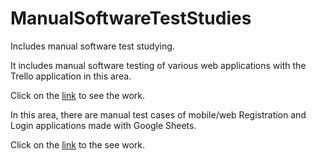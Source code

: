 # ManualSoftwareTestStudies
Includes manual software test studying.

It includes manual software testing of various web applications with the Trello application in this area.

Click on the [link](https://trello.com/invite/b/654M1UJV/ATTIe67092ee68411d5de411980aa912cbf19E996E9C/software-test-workspace) to see the work.

In this area, there are manual test cases of mobile/web Registration and Login applications made with Google Sheets.

Click on the [link](https://docs.google.com/spreadsheets/d/1_r3y7neEDipgC5DNMizddTP2dAWug5rciVcosoMA9S0/edit?usp=sharing) to the see work.
